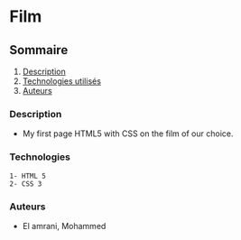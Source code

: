 # Film

## Sommaire 

1. [Description](#Description)
2. [Technologies utilisés](#Technologies)
3. [Auteurs](#Auteurs)

### Description

- My first page HTML5 with CSS on the film of our choice.

### Technologies

    1- HTML 5
    2- CSS 3

### Auteurs

- El amrani, Mohammed





